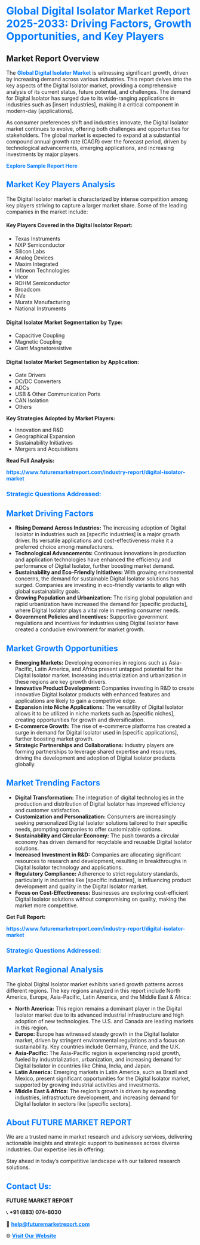 <h1 style="color: #007BFF;">Global Digital Isolator Market Report 2025-2033: Driving Factors, Growth Opportunities, and Key Players</h1>

<section id="overview">
<h2>Market Report Overview</h2>
<p>The <a href="https://www.futuremarketreport.com/industry-report/digital-isolator-market" style="color: #007BFF; text-decoration: none;"><strong>Global Digital Isolator Market</strong></a> is witnessing significant growth, driven by increasing demand across various industries. This report delves into the key aspects of the Digital Isolator market, providing a comprehensive analysis of its current status, future potential, and challenges. The demand for Digital Isolator has surged due to its wide-ranging applications in industries such as [insert industries], making it a critical component in modern-day [applications].</p>
<p>As consumer preferences shift and industries innovate, the Digital Isolator market continues to evolve, offering both challenges and opportunities for stakeholders. The global market is expected to expand at a substantial compound annual growth rate (CAGR) over the forecast period, driven by technological advancements, emerging applications, and increasing investments by major players.</p>
</section>

<section id="overview">
<p><a href="https://www.futuremarketreport.com/request-sample/reportId=76510" style="color: #007BFF; text-decoration: none;"><strong>Explore Sample Report Here</strong></a></p>
</section>

<section id="key-players">
<h2 style="color: #007BFF;">Market Key Players Analysis</h2>
<p>The Digital Isolator market is characterized by intense competition among key players striving to capture a larger market share. Some of the leading companies in the market include:</p>
<h4>Key Players Covered in the Digital Isolator Report:</h4>
<ul><li>Texas Instruments</li><li>NXP Semiconductor</li><li>Silicon Labs</li><li>Analog Devices</li><li>Maxim Integrated</li><li>Infineon Technologies</li><li>Vicor</li><li>ROHM Semiconductor</li><li>Broadcom</li><li>NVe</li><li>Murata Manufacturing</li><li>National Instruments</li></ul>
<h4>Digital Isolator Market Segmentation by Type:</h4>
<ul><li>Capacitive Coupling</li><li>Magnetic Coupling</li><li>Giant Magnetoresistive</li></ul>

<h4>Digital Isolator Market Segmentation by Application:</h4>
<ul><li>Gate Drivers</li><li>DC/DC Converters</li><li>ADCs</li><li>USB &amp; Other Communication Ports</li><li>CAN Isolation</li><li>Others</li></ul>
<p><strong>Key Strategies Adopted by Market Players:</strong></p>
<ul>
<li>Innovation and R&D</li>
<li>Geographical Expansion</li>
<li>Sustainability Initiatives</li>
<li>Mergers and Acquisitions</li>
</ul>
</section>

<section>
<p><strong>Read Full Analysis: </strong></p><a href="https://www.futuremarketreport.com/industry-report/digital-isolator-market" style="color: #007BFF; text-decoration: none;"><strong>https://www.futuremarketreport.com/industry-report/digital-isolator-market</strong></a>
<h3 style="color: #007BFF;">Strategic Questions Addressed:</h3>
</section>

<section id="driving-factors">
<h2 style="color: #007BFF;">Market Driving Factors</h2>
<ul>
<li><strong>Rising Demand Across Industries:</strong> The increasing adoption of Digital Isolator in industries such as [specific industries] is a major growth driver. Its versatile applications and cost-effectiveness make it a preferred choice among manufacturers.</li>
<li><strong>Technological Advancements:</strong> Continuous innovations in production and application technologies have enhanced the efficiency and performance of Digital Isolator, further boosting market demand.</li>
<li><strong>Sustainability and Eco-Friendly Initiatives:</strong> With growing environmental concerns, the demand for sustainable Digital Isolator solutions has surged. Companies are investing in eco-friendly variants to align with global sustainability goals.</li>
<li><strong>Growing Population and Urbanization:</strong> The rising global population and rapid urbanization have increased the demand for [specific products], where Digital Isolator plays a vital role in meeting consumer needs.</li>
<li><strong>Government Policies and Incentives:</strong> Supportive government regulations and incentives for industries using Digital Isolator have created a conducive environment for market growth.</li>
</ul>
</section>

<section id="growth-opportunities">
<h2 style="color: #007BFF;">Market Growth Opportunities</h2>
<ul>
<li><strong>Emerging Markets:</strong> Developing economies in regions such as Asia-Pacific, Latin America, and Africa present untapped potential for the Digital Isolator market. Increasing industrialization and urbanization in these regions are key growth drivers.</li>
<li><strong>Innovative Product Development:</strong> Companies investing in R&D to create innovative Digital Isolator products with enhanced features and applications are likely to gain a competitive edge.</li>
<li><strong>Expansion into Niche Applications:</strong> The versatility of Digital Isolator allows it to be utilized in niche markets such as [specific niches], creating opportunities for growth and diversification.</li>
<li><strong>E-commerce Growth:</strong> The rise of e-commerce platforms has created a surge in demand for Digital Isolator used in [specific applications], further boosting market growth.</li>
<li><strong>Strategic Partnerships and Collaborations:</strong> Industry players are forming partnerships to leverage shared expertise and resources, driving the development and adoption of Digital Isolator products globally.</li>
</ul>
</section>

<section id="trending-factors">
<h2 style="color: #007BFF;">Market Trending Factors</h2>
<ul>
<li><strong>Digital Transformation:</strong> The integration of digital technologies in the production and distribution of Digital Isolator has improved efficiency and customer satisfaction.</li>
<li><strong>Customization and Personalization:</strong> Consumers are increasingly seeking personalized Digital Isolator solutions tailored to their specific needs, prompting companies to offer customizable options.</li>
<li><strong>Sustainability and Circular Economy:</strong> The push towards a circular economy has driven demand for recyclable and reusable Digital Isolator solutions.</li>
<li><strong>Increased Investment in R&D:</strong> Companies are allocating significant resources to research and development, resulting in breakthroughs in Digital Isolator technology and applications.</li>
<li><strong>Regulatory Compliance:</strong> Adherence to strict regulatory standards, particularly in industries like [specific industries], is influencing product development and quality in the Digital Isolator market.</li>
<li><strong>Focus on Cost-Effectiveness:</strong> Businesses are exploring cost-efficient Digital Isolator solutions without compromising on quality, making the market more competitive.</li>
</ul>
</section>

<section>
<p><strong>Get Full Report: </strong></p><a href="https://www.futuremarketreport.com/industry-report/digital-isolator-market" style="color: #007BFF; text-decoration: none;"><strong>https://www.futuremarketreport.com/industry-report/digital-isolator-market</strong></a>
<h3 style="color: #007BFF;">Strategic Questions Addressed:</h3>
</section>


<section id="regional-analysis">
<h2 style="color: #007BFF;">Market Regional Analysis</h2>
<p>The global Digital Isolator market exhibits varied growth patterns across different regions. The key regions analyzed in this report include North America, Europe, Asia-Pacific, Latin America, and the Middle East & Africa:</p>
<ul>
<li><strong>North America:</strong> This region remains a dominant player in the Digital Isolator market due to its advanced industrial infrastructure and high adoption of new technologies. The U.S. and Canada are leading markets in this region.</li>
<li><strong>Europe:</strong> Europe has witnessed steady growth in the Digital Isolator market, driven by stringent environmental regulations and a focus on sustainability. Key countries include Germany, France, and the U.K.</li>
<li><strong>Asia-Pacific:</strong> The Asia-Pacific region is experiencing rapid growth, fueled by industrialization, urbanization, and increasing demand for Digital Isolator in countries like China, India, and Japan.</li>
<li><strong>Latin America:</strong> Emerging markets in Latin America, such as Brazil and Mexico, present significant opportunities for the Digital Isolator market, supported by growing industrial activities and investments.</li>
<li><strong>Middle East & Africa:</strong> The region’s growth is driven by expanding industries, infrastructure development, and increasing demand for Digital Isolator in sectors like [specific sectors].</li>
</ul>
</section>

<footer>
<h2 style="color: #007BFF;">About FUTURE MARKET REPORT</h2>
<p>We are a trusted name in market research and advisory services, delivering actionable insights and strategic support to businesses across diverse industries. Our expertise lies in offering:</p>

<p>Stay ahead in today’s competitive landscape with our tailored research solutions.</p>

<h2 style="color: #007BFF;">Contact Us:</h2>
<p><strong>FUTURE MARKET REPORT</strong></p>
<p>📞 <strong>+91 (883) 074-8030</strong></p>
<p>📧 <strong><a href="mailto:help@futuremarketreport.com" style="color: #007BFF;">help@futuremarketreport.com</a></strong></p>
<p>🌐 <strong><a href="https://www.futuremarketreport.com/" style="color: #007BFF;">Visit Our Website</a></strong></p>
</footer>